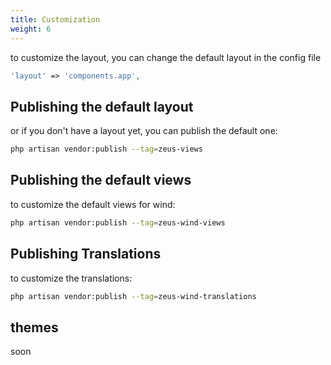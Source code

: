 ```yaml
---
title: Customization
weight: 6
---
```


to customize the layout, you can change the default layout in the config file

```php
'layout' => 'components.app',
```

## Publishing the default layout

or if you don't have a layout yet, you can publish the default one:

```bash
php artisan vendor:publish --tag=zeus-views
```

## Publishing the default views

to customize the default views for wind:

```bash
php artisan vendor:publish --tag=zeus-wind-views
```

## Publishing Translations

to customize the translations:

```bash
php artisan vendor:publish --tag=zeus-wind-translations
```

## themes
soon
